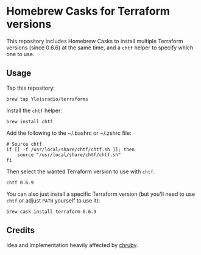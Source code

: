# Homebrew Casks for Terraform versions

This repository includes Homebrew Casks to install multiple Terraform versions (since 0.6.6) at the same time, and a `chtf` helper to specify which one to use.

## Usage

Tap this repository:

    brew tap Yleisradio/terraforms

Install the `chtf` helper:

    brew install chtf

Add the following to the ~/.bashrc or ~/.zshrc file:

    # Source chtf
    if [[ -f /usr/local/share/chtf/chtf.sh ]]; then
        source "/usr/local/share/chtf/chtf.sh"
    fi

Then select the wanted Terraform version to use with `chtf`.

    chtf 0.6.9

You can also just install a specific Terraform version (but you'll need to use `chtf` or adjust `PATH` yourself to use it):

    brew cask install terraform-0.6.9

## Credits

Idea and implementation heavily affected by [chruby](https://github.com/postmodern/chruby).

